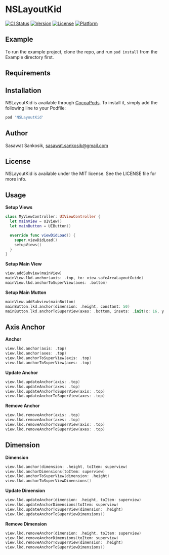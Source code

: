 # NSLayoutKid

[![CI Status](https://img.shields.io/travis/sasawat.sankosik@gmail.com/NSLayoutKid.svg?style=flat)](https://travis-ci.org/sasawat.sankosik@gmail.com/NSLayoutKid)
[![Version](https://img.shields.io/cocoapods/v/NSLayoutKid.svg?style=flat)](https://cocoapods.org/pods/NSLayoutKid)
[![License](https://img.shields.io/cocoapods/l/NSLayoutKid.svg?style=flat)](https://cocoapods.org/pods/NSLayoutKid)
[![Platform](https://img.shields.io/cocoapods/p/NSLayoutKid.svg?style=flat)](https://cocoapods.org/pods/NSLayoutKid)

## Example

To run the example project, clone the repo, and run `pod install` from the Example directory first.

## Requirements

## Installation

NSLayoutKid is available through [CocoaPods](https://cocoapods.org). To install
it, simply add the following line to your Podfile:

```ruby
pod 'NSLayoutKid'
```

## Author

Sasawat Sankosik, sasawat.sankosik@gmail.com

## License

NSLayoutKid is available under the MIT license. See the LICENSE file for more info.

## Usage

**Setup Views**     
```swift
class MyViewController: UIViewController {
  let mainView = UIView()
  let mainButton = UIButton()

  override func viewDidLoad() {
    super.viewDidLoad()
    setupViews()
  }
}
```

**Setup Main View**  
```swift
view.addSubview(mainView)
mainView.lkd.anchor(axis: .top, to: view.safeAreaLayoutGuide)
mainView.lkd.anchorToSuperView(axes: .bottom)
```

**Setup Main Mutton**  
```swift
mainView.addSubview(mainButton)
mainButton.lkd.anchor(dimension: .height, constant: 50)
mainButton.lkd.anchorToSuperView(axes: .bottom, insets: .init(x: 16, y: 40))
```

## Axis Anchor
**Anchor**  
```swift
view.lkd.anchor(axis: .top)
view.lkd.anchor(axes: .top)
view.lkd.anchorToSuperView(axis: .top)
view.lkd.anchorToSuperView(axes: .top)
```

**Update Anchor**  
```swift
view.lkd.updateAnchor(axis: .top)
view.lkd.updateAnchor(axes: .top)
view.lkd.updateAnchorToSuperView(axis: .top)
view.lkd.updateAnchorToSuperView(axes: .top)
```

**Remove Anchor**  
```swift
view.lkd.removeAnchor(axis: .top)
view.lkd.removeAnchor(axes: .top)
view.lkd.removeAnchorToSuperView(axis: .top)
view.lkd.removeAnchorToSuperView(axes: .top)
```

## Dimension
**Dimension**  
```swift
view.lkd.anchor(dimension: .height, toItem: superview)
view.lkd.anchorDimensions(toItem: superview)
view.lkd.anchorToSuperView(dimension: .height)
view.lkd.anchorToSuperViewDimensions()
```

**Update Dimension**  
```swift
view.lkd.updateAnchor(dimension: .height, toItem: superview)
view.lkd.updateAnchorDimensions(toItem: superview)
view.lkd.updateAnchorToSuperView(dimension: .height)
view.lkd.updateAnchorToSuperViewDimensions()
```

**Remove Dimension**  
```swift
view.lkd.removeAnchor(dimension: .height, toItem: superview)
view.lkd.removeAnchorDimensions(toItem: superview)
view.lkd.removeAnchorToSuperView(dimension: .height)
view.lkd.removeAnchorToSuperViewDimensions()
```
